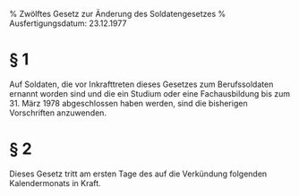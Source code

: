 % Zwölftes Gesetz zur Änderung des Soldatengesetzes
% Ausfertigungsdatum: 23.12.1977
 
# § 1

Auf Soldaten, die vor Inkrafttreten dieses Gesetzes zum Berufssoldaten ernannt worden sind und die ein Studium oder eine Fachausbildung bis zum 31. März 1978 abgeschlossen haben werden, sind die bisherigen Vorschriften anzuwenden.

# § 2

Dieses Gesetz tritt am ersten Tage des auf die Verkündung folgenden Kalendermonats in Kraft.
